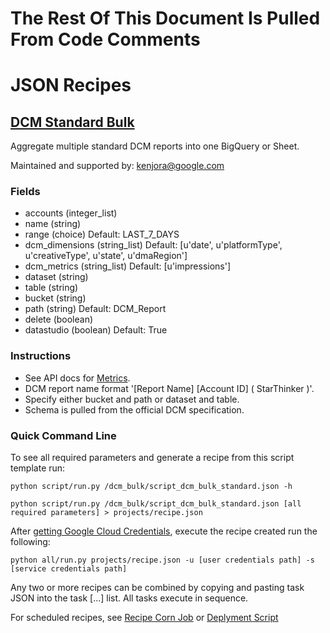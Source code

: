 # The Rest Of This Document Is Pulled From Code Comments


# JSON Recipes

## [DCM Standard Bulk](/dcm_bulk/script_dcm_bulk_standard.json)

Aggregate multiple standard DCM reports into one BigQuery or Sheet.

Maintained and supported by: kenjora@google.com

### Fields

- accounts (integer_list) 
- name (string) 
- range (choice) Default: LAST_7_DAYS
- dcm_dimensions (string_list) Default: [u'date', u'platformType', u'creativeType', u'state', u'dmaRegion']
- dcm_metrics (string_list) Default: [u'impressions']
- dataset (string) 
- table (string) 
- bucket (string) 
- path (string) Default: DCM_Report
- delete (boolean) 
- datastudio (boolean) Default: True

### Instructions

- See API docs for <a href='https://developers.google.com/doubleclick-advertisers/v3.2/dimensions' target='_blank'>Metrics</a>.
- DCM report name format '[Report Name] [Account ID] ( StarThinker )'.
- Specify either bucket and path or dataset and table.
- Schema is pulled from the official DCM specification.

### Quick Command Line

To see all required parameters and generate a recipe from this script template run:

`python script/run.py /dcm_bulk/script_dcm_bulk_standard.json -h`

`python script/run.py /dcm_bulk/script_dcm_bulk_standard.json [all required parameters] > projects/recipe.json`

After [getting Google Cloud Credentials](/auth/README.md), execute the recipe created run the following:

`python all/run.py projects/recipe.json -u [user credentials path] -s [service credentials path]`

Any two or more recipes can be combined by copying and pasting task JSON into the task [...] list.  All tasks execute in sequence.

For scheduled recipes, see [Recipe Corn Job](/cron/README.md) or [Deplyment Script](/deploy/README.md)

